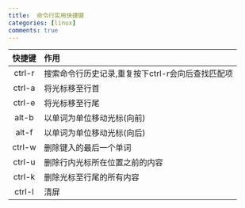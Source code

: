 ```yaml
---
title:  命令行实用快捷键
categories: [linux]
comments: true
---
```


| 快捷键 | 作用                                              |
| :----: | :------------------------------------------------ |
| ctrl-r | 搜索命令行历史记录,重复按下ctrl-r会向后查找匹配项 |
| ctrl-a | 将光标移至行首                                    |
| ctrl-e | 将光标移至行尾                                    |
| alt-b  | 以单词为单位移动光标(向前)                        |
| alt-f  | 以单词为单位移动光标(向后)                        |
| ctrl-w | 删除键入的最后一个单词                            |
| ctrl-u | 删除行内光标所在位置之前的内容                    |
| ctrl-k | 删除光标至行尾的所有内容                          |
| ctrl-l | 清屏                                              |



